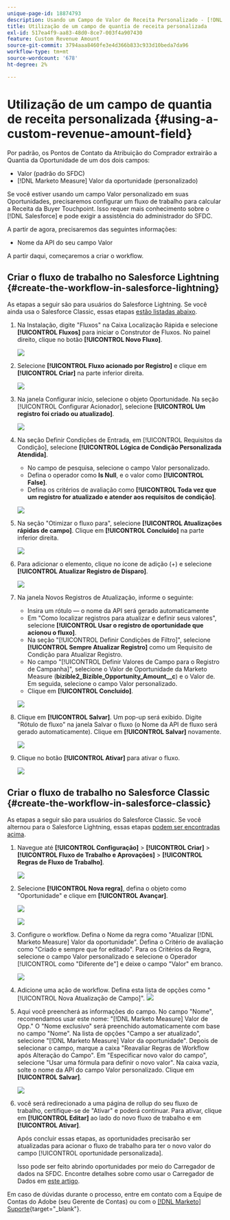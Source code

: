 ```yaml
---
unique-page-id: 18874793
description: Usando um Campo de Valor de Receita Personalizado - [!DNL Marketo Measure]
title: Utilização de um campo de quantia de receita personalizada
exl-id: 517ea4f9-aa83-48d0-8ce7-003f4a907430
feature: Custom Revenue Amount
source-git-commit: 3794aaa8460fe3e4d366b833c933d10beda7da96
workflow-type: tm+mt
source-wordcount: '678'
ht-degree: 2%

---
```


# Utilização de um campo de quantia de receita personalizada {#using-a-custom-revenue-amount-field}

Por padrão, os Pontos de Contato da Atribuição do Comprador extrairão a Quantia da Oportunidade de um dos dois campos:

* Valor (padrão do SFDC)
* [!DNL Marketo Measure] Valor da oportunidade (personalizado)

Se você estiver usando um campo Valor personalizado em suas Oportunidades, precisaremos configurar um fluxo de trabalho para calcular a Receita da Buyer Touchpoint. Isso requer mais conhecimento sobre o [!DNL Salesforce] e pode exigir a assistência do administrador do SFDC.

A partir de agora, precisaremos das seguintes informações:

* Nome da API do seu campo Valor

A partir daqui, começaremos a criar o workflow.

## Criar o fluxo de trabalho no Salesforce Lightning {#create-the-workflow-in-salesforce-lightning}

As etapas a seguir são para usuários do Salesforce Lightning. Se você ainda usa o Salesforce Classic, essas etapas [estão listadas abaixo](#create-the-workflow-in-salesforce-classic).

1. Na Instalação, digite &quot;Fluxos&quot; na Caixa Localização Rápida e selecione **[!UICONTROL Fluxos]** para iniciar o Construtor de Fluxos. No painel direito, clique no botão **[!UICONTROL Novo Fluxo]**.

   ![](assets/using-a-custom-revenue-amount-field-1.png)

1. Selecione **[!UICONTROL Fluxo acionado por Registro]** e clique em **[!UICONTROL Criar]** na parte inferior direita.

   ![](assets/using-a-custom-revenue-amount-field-2.png)

1. Na janela Configurar início, selecione o objeto Oportunidade. Na seção [!UICONTROL Configurar Acionador], selecione **[!UICONTROL Um registro foi criado ou atualizado]**.

   ![](assets/using-a-custom-revenue-amount-field-3.png)

1. Na seção Definir Condições de Entrada, em [!UICONTROL Requisitos da Condição], selecione **[!UICONTROL Lógica de Condição Personalizada Atendida]**.
   * No campo de pesquisa, selecione o campo Valor personalizado.
   * Defina o operador como **Is Null**, e o valor como **[!UICONTROL False]**.
   * Defina os critérios de avaliação como **[!UICONTROL Toda vez que um registro for atualizado e atender aos requisitos de condição]**.

   ![](assets/using-a-custom-revenue-amount-field-4.png)

1. Na seção &quot;Otimizar o fluxo para&quot;, selecione **[!UICONTROL Atualizações rápidas de campo]**. Clique em **[!UICONTROL Concluído]** na parte inferior direita.

   ![](assets/using-a-custom-revenue-amount-field-5.png)

1. Para adicionar o elemento, clique no ícone de adição (+) e selecione **[!UICONTROL Atualizar Registro de Disparo]**.

   ![](assets/using-a-custom-revenue-amount-field-6.png)

1. Na janela Novos Registros de Atualização, informe o seguinte:

   * Insira um rótulo — o nome da API será gerado automaticamente
   * Em &quot;Como localizar registros para atualizar e definir seus valores&quot;, selecione **[!UICONTROL Usar o registro de oportunidade que acionou o fluxo]**.
   * Na seção &quot;[!UICONTROL Definir Condições de Filtro]&quot;, selecione **[!UICONTROL Sempre Atualizar Registro]** como um Requisito de Condição para Atualizar Registro.
   * No campo &quot;[!UICONTROL Definir Valores de Campo para o Registro de Campanha]&quot;, selecione o Valor de Oportunidade da Marketo Measure (**bizible2_Bizible_Opportunity_Amount__c**) e o Valor de. Em seguida, selecione o campo Valor personalizado.
   * Clique em **[!UICONTROL Concluído]**.

   ![](assets/using-a-custom-revenue-amount-field-7.png)

1. Clique em **[!UICONTROL Salvar]**. Um pop-up será exibido. Digite &quot;Rótulo de fluxo&quot; na janela Salvar o fluxo (o Nome da API de fluxo será gerado automaticamente). Clique em **[!UICONTROL Salvar]** novamente.

   ![](assets/using-a-custom-revenue-amount-field-8.png)

1. Clique no botão **[!UICONTROL Ativar]** para ativar o fluxo.

   ![](assets/using-a-custom-revenue-amount-field-9.png)

## Criar o fluxo de trabalho no Salesforce Classic {#create-the-workflow-in-salesforce-classic}

As etapas a seguir são para usuários do Salesforce Classic. Se você alternou para o Salesforce Lightning, essas etapas [podem ser encontradas acima](#create-the-workflow-in-salesforce-lightning).

1. Navegue até **[!UICONTROL Configuração]** > **[!UICONTROL Criar]** > **[!UICONTROL Fluxo de Trabalho e Aprovações]** > **[!UICONTROL Regras de Fluxo de Trabalho]**.

   ![](assets/using-a-custom-revenue-amount-field-10.png)

1. Selecione **[!UICONTROL Nova regra]**, defina o objeto como &quot;Oportunidade&quot; e clique em **[!UICONTROL Avançar]**.

   ![](assets/using-a-custom-revenue-amount-field-11.png)

   ![](assets/using-a-custom-revenue-amount-field-12.png)

1. Configure o workflow. Defina o Nome da regra como &quot;Atualizar [!DNL Marketo Measure] Valor da oportunidade&quot;. Defina o Critério de avaliação como &quot;Criado e sempre que for editado&quot;. Para os Critérios da Regra, selecione o campo Valor personalizado e selecione o Operador [!UICONTROL  como &quot;Diferente de&quot;] e deixe o campo &quot;Valor&quot; em branco.

   ![](assets/using-a-custom-revenue-amount-field-13.png)

1. Adicione uma ação de workflow. Defina esta lista de opções como &quot;[!UICONTROL Nova Atualização de Campo]&quot;.
   ![](assets/using-a-custom-revenue-amount-field-14.png)

1. Aqui você preencherá as informações do campo. No campo &quot;Nome&quot;, recomendamos usar este nome: &quot;[!DNL Marketo Measure] Valor de Opp.&quot; O &quot;Nome exclusivo&quot; será preenchido automaticamente com base no campo &quot;Nome&quot;. Na lista de opções &quot;Campo a ser atualizado&quot;, selecione &quot;[!DNL Marketo Measure] Valor da oportunidade&quot;. Depois de selecionar o campo, marque a caixa &quot;Reavaliar Regras de Workflow após Alteração do Campo&quot;. Em &quot;Especificar novo valor do campo&quot;, selecione &quot;Usar uma fórmula para definir o novo valor&quot;. Na caixa vazia, solte o nome da API do campo Valor personalizado. Clique em **[!UICONTROL Salvar]**.

   ![](assets/using-a-custom-revenue-amount-field-15.png)

1. você será redirecionado a uma página de rollup do seu fluxo de trabalho, certifique-se de &quot;Ativar&quot; e poderá continuar. Para ativar, clique em **[!UICONTROL Editar]** ao lado do novo fluxo de trabalho e em **[!UICONTROL Ativar]**.

   Após concluir essas etapas, as oportunidades precisarão ser atualizadas para acionar o fluxo de trabalho para ter o novo valor do campo [!UICONTROL oportunidade personalizada].

   Isso pode ser feito abrindo oportunidades por meio do Carregador de dados na SFDC. Encontre detalhes sobre como usar o Carregador de Dados em [este artigo](/help/advanced-marketo-measure-features/custom-revenue-amount/using-data-loader-to-update-marketo-measure-custom-amount-field.md).

Em caso de dúvidas durante o processo, entre em contato com a Equipe de Contas do Adobe (seu Gerente de Contas) ou com o [[!DNL Marketo] Suporte](https://nation.marketo.com/t5/support/ct-p/Support){target="_blank"}.

